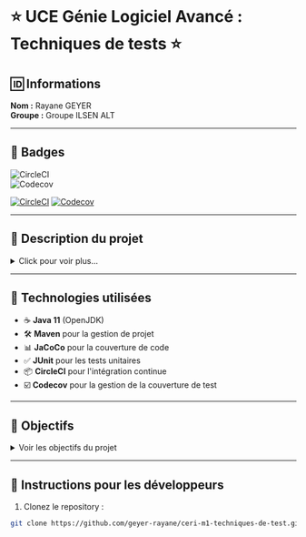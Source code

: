 # :star: **UCE Génie Logiciel Avancé : Techniques de tests** :star:

## :id: Informations

**Nom :** Rayane GEYER  
**Groupe :** Groupe ILSEN ALT

---

## :bookmark_tabs: Badges

![CircleCI](https://circleci.com/gh/geyer-rayane/ceri-m1-techniques-de-test/tree/master.svg?style=shield)  
![Codecov](https://img.shields.io/codecov/c/github/geyer-rayane/ceri-m1-techniques-de-test.svg?style=shield)

[![CircleCI](https://circleci.com/gh/geyer-rayane/ceri-m1-techniques-de-test/tree/master.svg?style=shield)](https://app.circleci.com/pipelines/github/geyer-rayane)
[![Codecov](https://img.shields.io/codecov/c/github/geyer-rayane/ceri-m1-techniques-de-test.svg?style=shield)](https://app.codecov.io/github/geyer-rayane/ceri-m1-techniques-de-test)


---

## :eyes: Description du projet

<details>
  <summary>Click pour voir plus...</summary>

  To be continued...

  Ce projet concerne l'apprentissage et l'application des **techniques de tests** dans un environnement **Java**, avec l'intégration de tests automatisés, la couverture de code, et l'analyse de la qualité via des outils comme **CircleCI** et **Codecov**.

</details>

---

## :rocket: Technologies utilisées

- :coffee: **Java 11** (OpenJDK)
- :hammer_and_wrench: **Maven** pour la gestion de projet
- :bar_chart: **JaCoCo** pour la couverture de code
- :white_check_mark: **JUnit** pour les tests unitaires
- :package: **CircleCI** pour l'intégration continue
- :ballot_box_with_check: **Codecov** pour la gestion de la couverture de test

---

## :muscle: Objectifs

<details>
  <summary>Voir les objectifs du projet</summary>

  - :pencil: Mettre en place une pipeline CI/CD avec CircleCI.
  - :test_tube: Intégrer des tests unitaires et générer un rapport de couverture avec JaCoCo.
  - :bar_chart: Visualiser la couverture de test sur **Codecov**.
  - :star2: Assurer la qualité du code avec des outils d'analyse automatique.

</details>

---

## :wrench: Instructions pour les développeurs

1. Clonez le repository :

```bash
git clone https://github.com/geyer-rayane/ceri-m1-techniques-de-test.git
